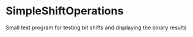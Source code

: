 # SimpleShiftOperations
Small test program for testing bit shifts and displaying the binary results
